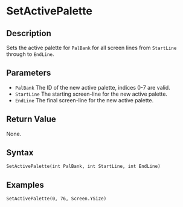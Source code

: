 # SetActivePalette

## Description
Sets the active palette for `PalBank` for all screen lines from `StartLine` through to `EndLine`.

## Parameters
- `PalBank`
The ID of the new active palette, indices 0-7 are valid.
- `StartLine`
The starting screen-line for the new active palette.
- `EndLine`
The final screen-line for the new active palette.

## Return Value
None.

## Syntax
```
SetActivePalette(int PalBank, int StartLine, int EndLine)
```

## Examples
```
SetActivePalette(0, 76, Screen.YSize)
```